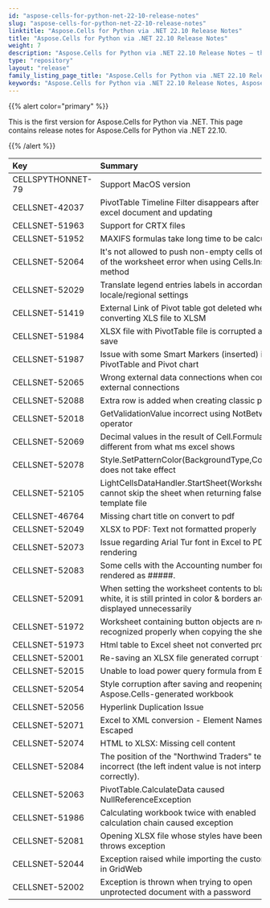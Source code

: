 ```yaml
---
id: "aspose-cells-for-python-net-22-10-release-notes"
slug: "aspose-cells-for-python-net-22-10-release-notes"
linktitle: "Aspose.Cells for Python via .NET 22.10 Release Notes"
title: "Aspose.Cells for Python via .NET 22.10 Release Notes"
weight: 7
description: "Aspose.Cells for Python via .NET 22.10 Release Notes – the latest enhancements, new features, and fixes."
type: "repository"
layout: "release"
family_listing_page_title: "Aspose.Cells for Python via .NET 22.10 Release Notes"
keywords: "Aspose.Cells for Python via .NET 22.10 Release Notes, Aspose.Cells for Python via .NET 22.10 updates and fixes"
---
```


{{% alert color="primary" %}} 

This is the first version for Aspose.Cells for Python via .NET.
This page contains release notes for Aspose.Cells for Python via .NET 22.10.

{{% /alert %}} 

|**Key**|**Summary**|**Category**|
| :- | :- | :- |
|CELLSPYTHONNET-79|Support MacOS version|New Feature
|CELLSNET-42037|PivotTable Timeline Filter disappears after loading excel document and updating|New Feature
|CELLSNET-51963|Support for CRTX files|New Feature
|CELLSNET-51952|MAXIFS formulas take long time to be calculated|Enhancement
|CELLSNET-52064|It's not allowed to push non-empty cells off the end of the worksheet error when using Cells.InsertRows method|Enhancement
|CELLSNET-52029|Translate legend entries labels in accordance with locale/regional settings|Enhancement
|CELLSNET-51419|External Link of Pivot table got deleted when converting XLS file to XLSM|Bug
|CELLSNET-51984|XLSX file with PivotTable file is corrupted after re-save|Bug
|CELLSNET-51987|Issue with some Smart Markers (inserted) in the PivotTable and Pivot chart|Bug
|CELLSNET-52065|Wrong external data connections when converting external connections|Bug
|CELLSNET-52088|Extra row is added when creating classic pivot table |Bug
|CELLSNET-52018|GetValidationValue incorrect using NotBetween operator |Bug
|CELLSNET-52069|Decimal values in the result of Cell.Formula may be different from what ms excel shows|Bug
|CELLSNET-52078|Style.SetPatternColor(BackgroundType,Color,Color) does not take effect|Bug
|CELLSNET-52105|LightCellsDataHandler.StartSheet(Worksheet) cannot skip the sheet when returning false for xlsb template file|Bug
|CELLSNET-46764|Missing chart title on convert to pdf|Bug
|CELLSNET-52049|XLSX to PDF: Text not formatted properly|Bug
|CELLSNET-52073|Issue regarding Arial Tur font in Excel to PDF rendering|Bug
|CELLSNET-52083|Some cells with the Accounting number format are rendered as #####.|Bug
|CELLSNET-52091|When setting the worksheet contents to black and white, it is still printed in color & borders are displayed unnecessarily|Bug
|CELLSNET-51972|Worksheet containing button objects are not recognized properly when copying the sheet|Bug
|CELLSNET-51973|Html table to Excel sheet not converted properly |Bug
|CELLSNET-52001|Re-saving an XLSX file generated corrupt file|Bug
|CELLSNET-52015|Unable to load power query formula from Excel file|Bug
|CELLSNET-52054|Style corruption after saving and reopening an Aspose.Cells-generated workbook |Bug
|CELLSNET-52056|Hyperlink Duplication Issue |Bug
|CELLSNET-52071|Excel to XML conversion - Element Names are Not Escaped |Bug
|CELLSNET-52074|HTML to XLSX: Missing cell content|Bug
|CELLSNET-52084|The position of the "Northwind Traders" text is incorrect (the left indent value is not interpreted correctly).|Bug
|CELLSNET-52063|PivotTable.CalculateData caused NullReferenceException|Exception
|CELLSNET-51986|Calculating workbook twice with enabled calculation chain caused exception|Exception
|CELLSNET-52081|Opening XLSX file whose styles have been removed throws exception|Exception
|CELLSNET-52044|Exception raised while importing the customer's file in GridWeb|Exception
|CELLSNET-52002|Exception is thrown when trying to open unprotected document with a password|Exception
